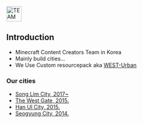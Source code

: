 <a href="https://teamwest.co.kr/">
	<img src="https://teamwest.co.kr/must/logo_lg.svg" alt="TEAMWEST Logo" height="40">
<a>

## Introduction
- Minecraft Content Creators Team in Korea
- Mainly build cities...
- We Use Custom resourcepack aka [WEST-Urban](https://github.com/TEAMWESTmc/West-Urban)

### Our cities

- [Song Lim City, 2017~](https://teamwest.co.kr/intro/slc/)
- [The West Gate, 2015.](https://teamwest.co.kr/intro/twg/)
- [Han Ul City, 2015.](https://teamwest.co.kr/intro/huc/)
- [Seogyung City, 2014.](https://teamwest.co.kr/intro/sgc/)
